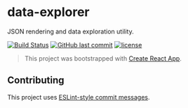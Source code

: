 # data-explorer

JSON rendering and data exploration utility.

[![Build Status](https://travis-ci.org/ryaninvents/data-explorer.svg?branch=develop)](https://travis-ci.org/ryaninvents/data-explorer)
[![GitHub last commit](https://img.shields.io/github/last-commit/ryaninvents/data-explorer.svg)](https://github.com/ryaninvents/data-explorer/graphs/commit-activity)
[![license](https://img.shields.io/github/license/ryaninvents/data-explorer.svg)](https://github.com/ryaninvents/data-explorer/blob/develop/LICENSE.md)

> This project was bootstrapped with [Create React App](https://github.com/facebookincubator/create-react-app).

## Contributing

This project uses [ESLint-style commit messages](https://github.com/conventional-changelog/conventional-changelog/blob/master/packages/conventional-changelog-eslint/readme.md).

